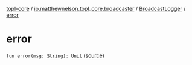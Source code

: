 [topl-core](../../index.md) / [io.matthewnelson.topl_core.broadcaster](../index.md) / [BroadcastLogger](index.md) / [error](./error.md)

# error

`fun error(msg: `[`String`](https://kotlinlang.org/api/latest/jvm/stdlib/kotlin/-string/index.html)`): `[`Unit`](https://kotlinlang.org/api/latest/jvm/stdlib/kotlin/-unit/index.html) [(source)](https://github.com/05nelsonm/TorOnionProxyLibrary-Android/blob/master/topl-core/src/main/java/io/matthewnelson/topl_core/broadcaster/BroadcastLogger.kt#L157)